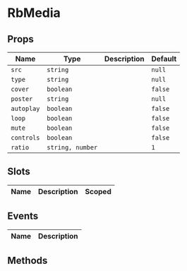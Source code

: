 # RbMedia

> 

## Props

| Name | Type | Description | Default |
| ---- | ---- | ----------- | ------- |
| `src` | `string` |  | `null` |
| `type` | `string` |  | `null` |
| `cover` | `boolean` |  | `false` |
| `poster` | `string` |  | `null` |
| `autoplay` | `boolean` |  | `false` |
| `loop` | `boolean` |  | `false` |
| `mute` | `boolean` |  | `false` |
| `controls` | `boolean` |  | `false` |
| `ratio` | `string, number` |  | `1` |

## Slots

| Name | Description | Scoped |
| ---- | ----------- | ------ |

## Events

| Name | Description |
| ---- | ----------- |

## Methods
